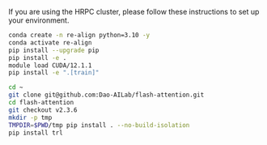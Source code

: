If you are using the HRPC cluster, please follow these instructions to set up your environment.

```bash
conda create -n re-align python=3.10 -y
conda activate re-align
pip install --upgrade pip  
pip install -e .
module load CUDA/12.1.1
pip install -e ".[train]"

cd ~
git clone git@github.com:Dao-AILab/flash-attention.git
cd flash-attention
git checkout v2.3.6
mkdir -p tmp
TMPDIR=$PWD/tmp pip install . --no-build-isolation
pip install trl
```

